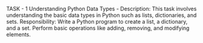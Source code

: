 TASK - 1
Understanding Python Data Types -
Description:
This task involves understanding the basic data
types in Python such as lists, dictionaries, and
sets.
Responsibility:
Write a Python program to create a list, a
dictionary, and a set. Perform basic operations
like adding, removing, and modifying
elements.
